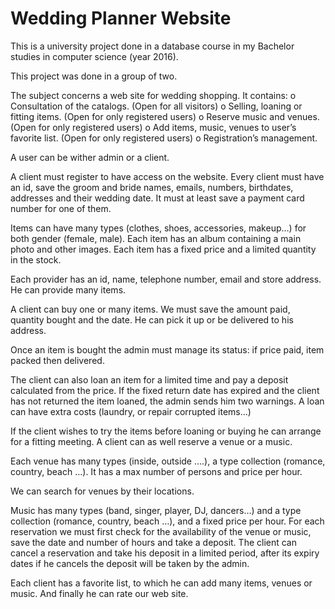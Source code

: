 # Wedding Planner Website

This is a university project done in a database course in my Bachelor studies in computer science (year 2016).

This project was done in a group of two.

The subject concerns a web site for wedding shopping. It contains:
  o Consultation of the catalogs. (Open for all visitors)
  o Selling, loaning or fitting items. (Open for only registered users)
  o Reserve music and venues. (Open for only registered users)
  o Add items, music, venues to user’s favorite list. (Open for only registered users)
  o Registration’s management.

A user can be wither admin or a client.

A client must register to have access on the website. Every client must have an id, save the groom and bride names, emails, numbers, birthdates, addresses and their wedding date. It must at least save a payment card number for one of them.

Items can have many types (clothes, shoes, accessories, makeup…) for both gender (female, male). Each item has an album containing a main photo and other images. Each item has a fixed price and a limited quantity in the stock. 

Each provider has an id, name, telephone number, email and store address. He can provide many items.

A client can buy one or many items. We must save the amount paid, quantity bought and the date.
He can pick it up or be delivered to his address.

Once an item is bought the admin must manage its status: if price paid, item packed then delivered.

The client can also loan an item for a limited time and pay a deposit calculated from the price. If the fixed return date has expired and the client has not returned the item loaned, the admin sends him two warnings.
A loan can have extra costs (laundry, or repair corrupted items…)

If the client wishes to try the items before loaning or buying he can arrange for a fitting meeting.
A client can as well reserve a venue or a music.

Each venue has many types (inside, outside ….), a type collection (romance, country, beach …). It has a max number of persons and price per hour.

We can search for venues by their locations.

Music has many types (band, singer, player, DJ, dancers…) and a type collection (romance,
country, beach …), and a fixed price per hour. For each reservation we must first check for the availability of the venue or music, save the date and number of hours and take a deposit. The client can cancel a reservation and take his deposit in a limited period, after its expiry dates if he cancels the deposit will be taken by the admin.

Each client has a favorite list, to which he can add many items, venues or music.
And finally he can rate our web site.
